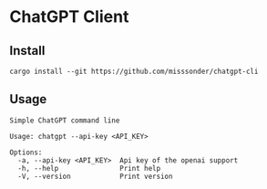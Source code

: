 #  ChatGPT Client
## Install
```shell
cargo install --git https://github.com/misssonder/chatgpt-cli
```
## Usage
```shell
Simple ChatGPT command line

Usage: chatgpt --api-key <API_KEY>

Options:
  -a, --api-key <API_KEY>  Api key of the openai support
  -h, --help               Print help
  -V, --version            Print version
```